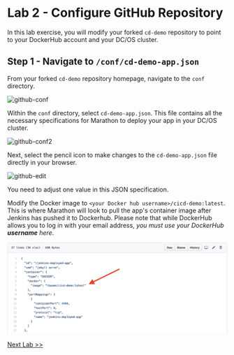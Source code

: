 # Lab 2 - Configure GitHub Repository 

In this lab exercise, you will modify your forked `cd-demo` repository to point to your DockerHub account and your DC/OS cluster.

## Step 1 - Navigate to `/conf/cd-demo-app.json`

From your forked `cd-demo` repository homepage, navigate to the `conf` directory.

![github-conf](https://github.com/tbaums/dcos-k8s-days-labs/blob/master/labs/CICD-labs/screenshots/github-conf.png)


Within the `conf` directory, select `cd-demo-app.json`. This file contains all the necessary specifications for Marathon to deploy your app in your DC/OS cluster.

![github-conf2](https://github.com/tbaums/dcos-k8s-days-labs/blob/master/labs/CICD-labs/screenshots/github-conf2.png)


Next, select the pencil icon to make changes to the `cd-demo-app.json` file directly in your browser.

![github-edit](https://github.com/tbaums/dcos-k8s-days-labs/blob/master/labs/CICD-labs/screenshots/github-edit.png)

You need to adjust one value in this JSON specification. 

Modify the Docker image to `<your Docker hub username>/cicd-demo:latest`. This is where Marathon will look to pull the app's container image after Jenkins has pushed it to Dockerhub. Please note that while DockerHub allows you to log in with your email address, *you must use your DockerHub **username** here*.

![github-edit2](screenshots/jenkins-app.png)

[Next Lab >>](https://github.com/tbaums/dcos-NUAN-labs/blob/master/labs/4%20-%20CICD-labs/Lab_03_Configure_Jenkins.md)